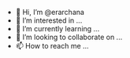 - 👋 Hi, I’m @erarchana
- 👀 I’m interested in ...
- 🌱 I’m currently learning ...
- 💞️ I’m looking to collaborate on ...
- 📫 How to reach me ...

<!---
erarchana/erarchana is a ✨ special ✨ repository because its `README.md` (this file) appears on your GitHub profile.
You can click the Preview link to take a look at your changes.
--->
